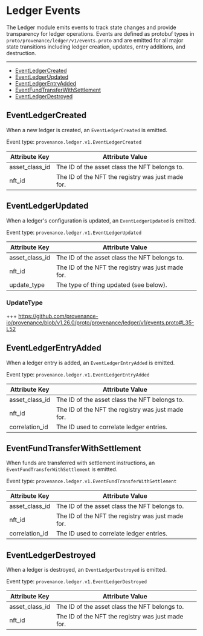 # Ledger Events

The Ledger module emits events to track state changes and provide transparency for ledger operations. Events are defined as protobuf types in `proto/provenance/ledger/v1/events.proto` and are emitted for all major state transitions including ledger creation, updates, entry additions, and destruction.

---
<!-- TOC 2 2 -->
  - [EventLedgerCreated](#eventledgercreated)
  - [EventLedgerUpdated](#eventledgerupdated)
  - [EventLedgerEntryAdded](#eventledgerentryadded)
  - [EventFundTransferWithSettlement](#eventfundtransferwithsettlement)
  - [EventLedgerDestroyed](#eventledgerdestroyed)


## EventLedgerCreated

When a new ledger is created, an `EventLedgerCreated` is emitted.

Event type: `provenance.ledger.v1.EventLedgerCreated`

| Attribute Key  | Attribute Value                                    |
|----------------|----------------------------------------------------|
| asset_class_id | The ID of the asset class the NFT belongs to.      |
| nft_id         | The ID of the NFT the registry was just made for.  |


## EventLedgerUpdated

When a ledger's configuration is updated, an `EventLedgerUpdated` is emitted.

Event type: `provenance.ledger.v1.EventLedgerUpdated`

| Attribute Key  | Attribute Value                                   |
|----------------|---------------------------------------------------|
| asset_class_id | The ID of the asset class the NFT belongs to.     |
| nft_id         | The ID of the NFT the registry was just made for. |
| update_type    | The type of thing updated (see below).            |

### UpdateType

+++ https://github.com/provenance-io/provenance/blob/v1.26.0/proto/provenance/ledger/v1/events.proto#L35-L52


## EventLedgerEntryAdded

When a ledger entry is added, an `EventLedgerEntryAdded` is emitted.

Event type: `provenance.ledger.v1.EventLedgerEntryAdded`

| Attribute Key   | Attribute Value                                   |
|-----------------|---------------------------------------------------|
| asset_class_id  | The ID of the asset class the NFT belongs to.     |
| nft_id          | The ID of the NFT the registry was just made for. |
| correlation_id  | The ID used to correlate ledger entries.          |


## EventFundTransferWithSettlement

When funds are transferred with settlement instructions, an `EventFundTransferWithSettlement` is emitted.

Event type: `provenance.ledger.v1.EventFundTransferWithSettlement`

| Attribute Key   | Attribute Value                                   |
|-----------------|---------------------------------------------------|
| asset_class_id  | The ID of the asset class the NFT belongs to.     |
| nft_id          | The ID of the NFT the registry was just made for. |
| correlation_id  | The ID used to correlate ledger entries.          |


## EventLedgerDestroyed

When a ledger is destroyed, an `EventLedgerDestroyed` is emitted.

Event type: `provenance.ledger.v1.EventLedgerDestroyed`

| Attribute Key  | Attribute Value                                    |
|----------------|----------------------------------------------------|
| asset_class_id | The ID of the asset class the NFT belongs to.      |
| nft_id         | The ID of the NFT the registry was just made for.  |
